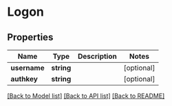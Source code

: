 # Logon

## Properties
Name | Type | Description | Notes
------------ | ------------- | ------------- | -------------
**username** | **string** |  | [optional] 
**authkey** | **string** |  | [optional] 

[[Back to Model list]](../README.md#documentation-for-models) [[Back to API list]](../README.md#documentation-for-api-endpoints) [[Back to README]](../README.md)


